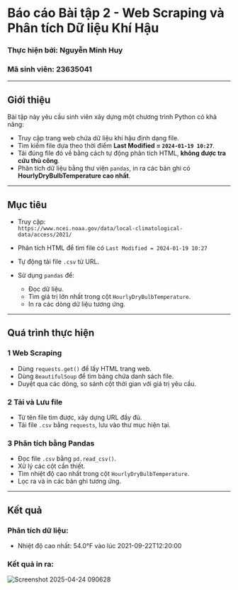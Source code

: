 # Báo cáo Bài tập 2 - Web Scraping và Phân tích Dữ liệu Khí Hậu

### Thực hiện bởi: Nguyễn Minh Huy
### Mã sinh viên: 23635041

---

## Giới thiệu

Bài tập này yêu cầu sinh viên xây dựng một chương trình Python có khả năng:

- Truy cập trang web chứa dữ liệu khí hậu định dạng file.
- Tìm kiếm file dựa theo thời điểm **Last Modified = `2024-01-19 10:27`**.
- Tải đúng file đó về bằng cách tự động phân tích HTML, **không được tra cứu thủ công**.
- Phân tích dữ liệu bằng thư viện `pandas`, in ra các bản ghi có **HourlyDryBulbTemperature cao nhất**.

---

## Mục tiêu

- Truy cập:  
  `https://www.ncei.noaa.gov/data/local-climatological-data/access/2021/`
  
- Phân tích HTML để tìm file có `Last Modified = 2024-01-19 10:27`
- Tự động tải file `.csv` từ URL.
- Sử dụng `pandas` để:
  - Đọc dữ liệu.
  - Tìm giá trị lớn nhất trong cột `HourlyDryBulbTemperature`.
  - In ra các dòng dữ liệu tương ứng.

---

## Quá trình thực hiện

### 1 Web Scraping
- Dùng `requests.get()` để lấy HTML trang web.
- Dùng `BeautifulSoup` để tìm bảng chứa danh sách file.
- Duyệt qua các dòng, so sánh cột thời gian với giá trị yêu cầu.

### 2 Tải và Lưu file
- Từ tên file tìm được, xây dựng URL đầy đủ.
- Tải file `.csv` bằng `requests`, lưu vào thư mục hiện tại.

### 3 Phân tích bằng Pandas
- Đọc file `.csv` bằng `pd.read_csv()`.
- Xử lý các cột cần thiết.
- Tìm nhiệt độ cao nhất trong cột `HourlyDryBulbTemperature`.
- Lọc ra và in các bản ghi tương ứng.

---

## Kết quả

### Phân tích dữ liệu:
- Nhiệt độ cao nhất: 54.0°F vào lúc 2021-09-22T12:20:00

### Kết quả in ra:
![Screenshot 2025-04-24 090628](https://github.com/user-attachments/assets/751ecc4b-d2a2-4a95-a5a8-c3a738c348f2)
